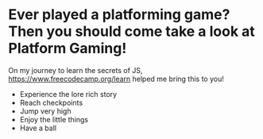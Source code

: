 # Ever played a platforming game? Then you should come take a look at Platform Gaming!

On my journey to learn the secrets of JS, https://www.freecodecamp.org/learn helped me bring this to you!

* Experience the lore rich story
* Reach checkpoints
* Jump very high
* Enjoy the little things
* Have a ball

